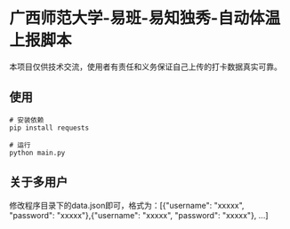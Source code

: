 # 广西师范大学-易班-易知独秀-自动体温上报脚本

本项目仅供技术交流，使用者有责任和义务保证自己上传的打卡数据真实可靠。

## 使用

```
# 安装依赖
pip install requests

# 运行
python main.py
```

## 关于多用户

修改程序目录下的data.json即可，格式为：[{"username": "xxxxx", "password": "xxxxx"},{"username": "xxxxx", "password": "xxxxx"}, ...]
